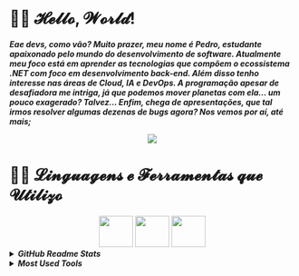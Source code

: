 <h1>🐱‍💻 𝓗𝓮𝓵𝓵𝓸, 𝓦𝓸𝓻𝓵𝓭!</h1>

<p><strong><em>Eae devs, como vão? Muito prazer, meu nome é Pedro, estudante apaixonado pelo mundo do desenvolvimento de software. Atualmente meu foco está em aprender as tecnologias que compõem o ecossistema .NET com foco em desenvolvimento back-end. Além disso tenho interesse nas áreas de Cloud, IA e DevOps. A programação apesar de desafiadora me intriga, já que podemos mover planetas com ela... um pouco exagerado? Talvez... Enfim, chega de apresentações, que tal irmos resolver algumas dezenas de bugs agora? Nos vemos por aí, até mais;</em></strong></p>

<div align="center">
  <img src="./coding.gif" />
</div>

<h1>🐱‍👓 𝓛𝓲𝓷𝓰𝓾𝓪𝓰𝓮𝓷𝓼 𝓮 𝓕𝓮𝓻𝓻𝓪𝓶𝓮𝓷𝓽𝓪𝓼 𝓺𝓾𝓮 𝓤𝓽𝓲𝓵𝓲𝔃𝓸</h1>
<div align="center">
  <img height="55em" width="60em" src="https://cdn.jsdelivr.net/gh/devicons/devicon@latest/icons/csharp/csharp-original.svg" />
  <img height="55em" width="60em" src="https://cdn.jsdelivr.net/gh/devicons/devicon@latest/icons/html5/html5-original.svg" />
  <img height="55em" width="60em" src="https://cdn.jsdelivr.net/gh/devicons/devicon@latest/icons/css3/css3-original.svg" />
</div>

<details>
  <summary><strong><em>GitHub Readme Stats</em></strong></summary><br>
  <img height="180em" src="https://gihtub-readme-stats.vercel.app/api?username=pedrootavio-yi&show_icons=true&theme=tokyonight&locale=pt-br"/>
</details>
<details>
  <summary><strong><em>Most Used Tools</em></strong></summary><br>
  <img height="90em" src="https://gihtub-readme-stats.vercel.app/api/top-langs?username=pedrootavio-yi&layout=compact&show_icons=true&theme=tokyonight&locale=pt-br&custom_title=Ferramentas%20Mais%20Utilizadas" />
</details>

